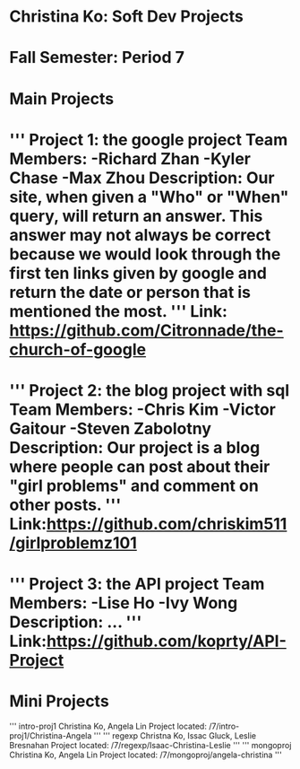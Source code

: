 Christina Ko: Soft Dev Projects
===========
Fall Semester: Period 7
===========
Main Projects
===========
'''
Project 1: the google project
Team Members:
 -Richard Zhan
 -Kyler Chase
 -Max Zhou
Description:
 Our site, when given a "Who" or "When" query, will return an answer. This answer may not always be correct because we would look through the first ten links given by google and return the date or person that is mentioned the most.
'''
Link: https://github.com/Citronnade/the-church-of-google
==========
'''
Project 2: the blog project with sql
Team Members:
 -Chris Kim
 -Victor Gaitour
 -Steven Zabolotny
Description:
 Our project is a blog where people can post about their "girl problems" and comment on other posts.
'''
Link:https://github.com/chriskim511/girlproblemz101
==========
'''
Project 3: the API project
Team Members:
 -Lise Ho
 -Ivy Wong
Description:
...
'''
Link:https://github.com/koprty/API-Project
=================
Mini Projects
===========
'''
intro-proj1
   Christina Ko, Angela Lin
   Project located: /7/intro-proj1/Christina-Angela
'''
'''
regexp
   Christna Ko, Issac Gluck, Leslie Bresnahan
   Project located: /7/regexp/Isaac-Christina-Leslie
'''
'''
mongoproj
   Christina Ko, Angela Lin
   Project located: /7/mongoproj/angela-christina
'''
   
